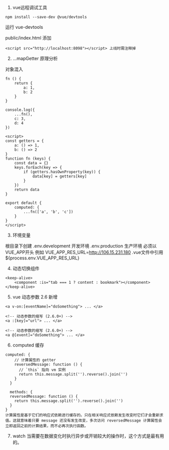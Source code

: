 1. vue远程调试工具

```
npm install --save-dev @vue/devtools
```

运行 vue-devtools

public/index.html 添加 

```
<script src="http://localhost:8098"></script> 上线时需注释掉
```

2. ...mapGetter 原理分析

对象混入
```
fn () {
    return {
        a: 1,
        b: 2
    }
}

console.log({
    ...fn(),
    c: 3,
    d: 4 
})
```

```
<script>
const getters = {
    a: () => 1,
    b: () => 2
}
function fn (keys) {
    const data = {}
    keys.forEach(key => {
        if (getters.hasOwnProperty(key)) {
            data[key] = getters[key]
        }
    })
    return data
}

export default {
    computed: {
        ...fn(['a', 'b', 'c'])
    }
}
</script>
```

3. 环境变量

根目录下创建 
.env.development  开发环境
.env.production   生产环境
必须以VUE_APP开头
例如 VUE_APP_RES_URL=http://106.15.231.180
.vue文件中引用 ${process.env.VUE_APP_RES_URL}

4. 动态切换组件

```
<keep-alive>
    <component :is="tab === 1 ? content : bookmark"></component>
</keep-alive>
```

5. vue 动态参数 2.6 新增
```
<a v-on:[eventName]="doSomething"> ... </a>

<!-- 动态参数的缩写 (2.6.0+) -->
<a :[key]="url"> ... </a>

<!-- 动态参数的缩写 (2.6.0+) -->
<a @[event]="doSomething"> ... </a>
```

6. computed 缓存
```
computed: {
    // 计算属性的 getter
    reversedMessage: function () {
      // `this` 指向 vm 实例
      return this.message.split('').reverse().join('')
    }
  }
  
  methods: {
  reversedMessage: function () {
    return this.message.split('').reverse().join('')
  }
}
计算属性是基于它们的响应式依赖进行缓存的。只在相关响应式依赖发生改变时它们才会重新求值。这就意味着只要 message 还没有发生改变，多次访问 reversedMessage 计算属性会立即返回之前的计算结果，而不必再次执行函数。
```

7. watch 当需要在数据变化时执行异步或开销较大的操作时，这个方式是最有用的。

